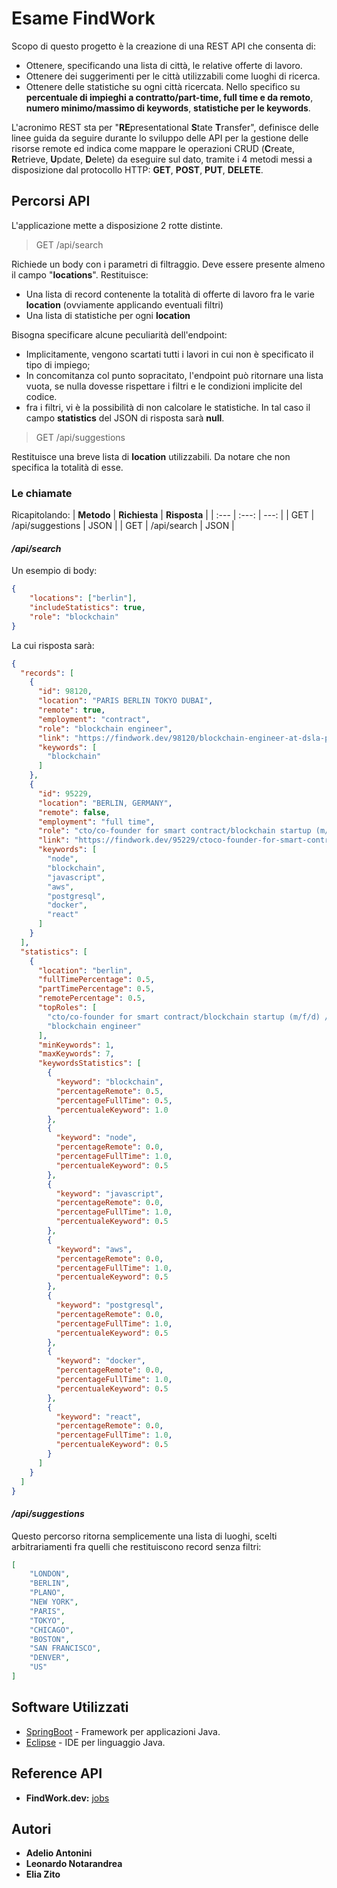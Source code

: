 # Esame FindWork

Scopo di questo progetto è la creazione di una REST API che consenta di:

* Ottenere, specificando una lista di città, le relative offerte di lavoro.
* Ottenere dei suggerimenti per le città utilizzabili come luoghi di ricerca.
* Ottenere delle statistiche su ogni città ricercata. Nello specifico su **percentuale di impieghi a contratto/part-time, full time e da remoto**, **numero minimo/massimo di keywords**, **statistiche per le keywords**.

L'acronimo REST sta per "**RE**presentational **S**tate **T**ransfer",  definisce delle linee guida da seguire durante lo sviluppo delle API per la gestione delle risorse remote ed indica come mappare le operazioni CRUD (**C**reate, **R**etrieve, **U**pdate, **D**elete) da eseguire sul dato, tramite i 4 metodi messi a disposizione dal protocollo HTTP: **GET**, **POST**, **PUT**, **DELETE**.

## Percorsi API
L'applicazione mette a disposizione 2 rotte distinte.

>GET /api/search

Richiede un body con i parametri di filtraggio. Deve essere presente almeno il campo "**locations**". Restituisce: 
* Una lista di record contenente la totalità di offerte di lavoro fra le varie **location** (ovviamente applicando eventuali filtri)
* Una lista di statistiche per ogni **location**

Bisogna specificare alcune peculiarità dell'endpoint:
* Implicitamente, vengono scartati tutti i lavori in cui non è specificato il tipo di impiego;
* In concomitanza col punto sopracitato, l'endpoint può ritornare una lista vuota, se nulla dovesse rispettare i filtri e le condizioni implicite del codice.
* fra i filtri, vi è la possibilità di non calcolare le statistiche. In tal caso il campo **statistics** del JSON di risposta sarà **null**.

>GET /api/suggestions

Restituisce una breve lista di **location** utilizzabili. Da notare che non specifica la totalità di esse.

### Le chiamate
Ricapitolando:
| **Metodo** | **Richiesta** | **Risposta** |
| :--- | :---: | ---: |
| GET   | /api/suggestions	| JSON |
| GET   | /api/search		| JSON |

#### */api/search*
Un esempio di body:
```json
{
	"locations": ["berlin"],
	"includeStatistics": true,
	"role": "blockchain"
}
```
La cui risposta sarà:
```json
{
  "records": [
    {
      "id": 98120,
      "location": "PARIS BERLIN TOKYO DUBAI",
      "remote": true,
      "employment": "contract",
      "role": "blockchain engineer",
      "link": "https://findwork.dev/98120/blockchain-engineer-at-dsla-protocol",
      "keywords": [
        "blockchain"
      ]
    },
    {
      "id": 95229,
      "location": "BERLIN, GERMANY",
      "remote": false,
      "employment": "full time",
      "role": "cto/co-founder for smart contract/blockchain startup (m/f/d) // termz",
      "link": "https://findwork.dev/95229/ctoco-founder-for-smart-contractblockchain-startup-mfd-termz-at-termz",
      "keywords": [
        "node",
        "blockchain",
        "javascript",
        "aws",
        "postgresql",
        "docker",
        "react"
      ]
    }
  ],
  "statistics": [
    {
      "location": "berlin",
      "fullTimePercentage": 0.5,
      "partTimePercentage": 0.5,
      "remotePercentage": 0.5,
      "topRoles": [
        "cto/co-founder for smart contract/blockchain startup (m/f/d) // termz",
        "blockchain engineer"
      ],
      "minKeywords": 1,
      "maxKeywords": 7,
      "keywordsStatistics": [
        {
          "keyword": "blockchain",
          "percentageRemote": 0.5,
          "percentageFullTime": 0.5,
          "percentualeKeyword": 1.0
        },
        {
          "keyword": "node",
          "percentageRemote": 0.0,
          "percentageFullTime": 1.0,
          "percentualeKeyword": 0.5
        },
        {
          "keyword": "javascript",
          "percentageRemote": 0.0,
          "percentageFullTime": 1.0,
          "percentualeKeyword": 0.5
        },
        {
          "keyword": "aws",
          "percentageRemote": 0.0,
          "percentageFullTime": 1.0,
          "percentualeKeyword": 0.5
        },
        {
          "keyword": "postgresql",
          "percentageRemote": 0.0,
          "percentageFullTime": 1.0,
          "percentualeKeyword": 0.5
        },
        {
          "keyword": "docker",
          "percentageRemote": 0.0,
          "percentageFullTime": 1.0,
          "percentualeKeyword": 0.5
        },
        {
          "keyword": "react",
          "percentageRemote": 0.0,
          "percentageFullTime": 1.0,
          "percentualeKeyword": 0.5
        }
      ]
    }
  ]
}
```

#### */api/suggestions*
Questo percorso ritorna semplicemente una lista di luoghi, scelti arbitrariamenti fra quelli che restituiscono record senza filtri:
```json
[
	"LONDON",
	"BERLIN",
	"PLANO",
	"NEW YORK",
	"PARIS",
	"TOKYO",
	"CHICAGO",
	"BOSTON",
	"SAN FRANCISCO",
	"DENVER",
	"US"
]
```

## Software Utilizzati
* [SpringBoot](https://spring.io/projects/spring-boot) - Framework per applicazioni Java.
* [Eclipse](https://www.eclipse.org/) - IDE per linguaggio Java.

## Reference API
* **FindWork.dev:** [jobs](https://findwork.dev/api/jobs)

## Autori
* **Adelio Antonini**
* **Leonardo Notarandrea**
* **Elia Zito**
